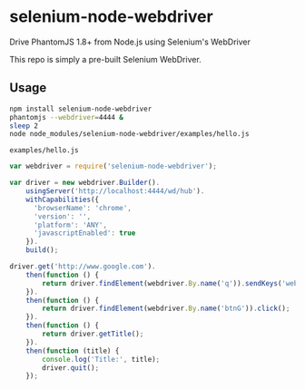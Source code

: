 # selenium-node-webdriver

Drive PhantomJS 1.8+ from Node.js using Selenium's WebDriver

This repo is simply a pre-built Selenium WebDriver.

## Usage

```sh
npm install selenium-node-webdriver
phantomjs --webdriver=4444 &
sleep 2
node node_modules/selenium-node-webdriver/examples/hello.js
```

`examples/hello.js`
```javascript
var webdriver = require('selenium-node-webdriver');

var driver = new webdriver.Builder().
    usingServer('http://localhost:4444/wd/hub').
    withCapabilities({
      'browserName': 'chrome',
      'version': '',
      'platform': 'ANY',
      'javascriptEnabled': true
    }).
    build();

driver.get('http://www.google.com').
    then(function () {
        return driver.findElement(webdriver.By.name('q')).sendKeys('webdriver');
    }).
    then(function () {
        return driver.findElement(webdriver.By.name('btnG')).click();
    }).
    then(function () {
        return driver.getTitle();
    }).
    then(function (title) {
        console.log('Title:', title);
        driver.quit();
    });
```
